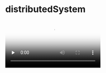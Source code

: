# distributedSystem

<video id="video" controls="" preload="none" poster="封面">
      <source id="mp4" src="mp4格式视频" type="video/mp4">
</videos>
